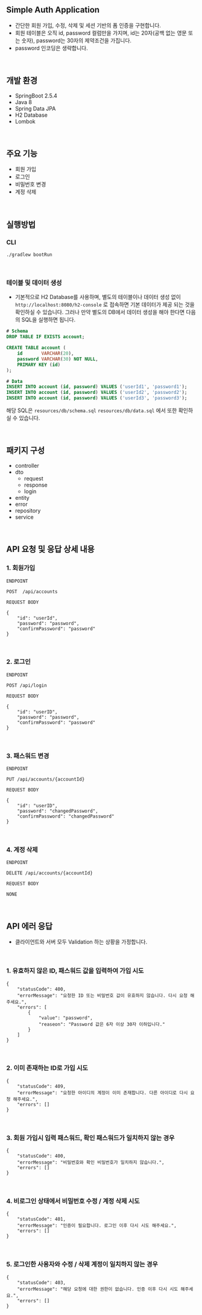 ## Simple Auth Application

- 간단한 회원 가입, 수정, 삭제 및 세션 기반의 폼 인증을 구현합니다.
- 회원 테이블은 오직 id, password 컬럼만을 가지며, id는 20자(공백 없는 영문 또는 숫자), password는 30자의 제약조건을 가집니다.
- password 인코딩은 생략합니다.

<br />

## 개발 환경

- SpringBoot 2.5.4
- Java 8
- Spring Data JPA
- H2 Database
- Lombok

<br />

## 주요 기능

- 회원 가입
- 로그인
- 비밀번호 변경
- 계정 삭제

<br />

## 실행방법

### CLI

```
./gradlew bootRun
```

<br />

### 테이블 및 데이터 생성

- 기본적으로 H2 Database를 사용하며, 별도의 테이블이나 데이터 생성 없이 `http://localhost:8080/h2-console` 로 접속하면 기본 데이터가 제공 되는 것을 확인하실 수 있습니다. 그러나 만약 별도의 DB에서 데이터 생성을 해야 한다면 다음의 SQL을 실행하면 됩니다.

```sql
# Schema
DROP TABLE IF EXISTS account;

CREATE TABLE account (
    id       VARCHAR(20),
    password VARCHAR(30) NOT NULL,
    PRIMARY KEY (id)
);

# Data
INSERT INTO account (id, password) VALUES ('userId1', 'password1');
INSERT INTO account (id, password) VALUES ('userId2', 'password2');
INSERT INTO account (id, password) VALUES ('userId3', 'password3');
```

해당 SQL은 `resources/db/schema.sql`  `resources/db/data.sql` 에서 또한 확인하실 수 있습니다.

<br />

## 패키지 구성

- controller
- dto
  - request
  - response
  - login
- entity
- error
- repository
- service

<br />

## API 요청 및 응답 상세 내용

### 1. 회원가입

`ENDPOINT`

```
POST  /api/accounts
```

`REQUEST BODY`

```
{
    "id": "userId",
    "password": "password",
    "confirmPassword": "password"
}
```

<br />

### 2. 로그인

`ENDPOINT`

```
POST /api/login
```

`REQUEST BODY`

```
{
    "id": "userID",
    "password": "password",
    "confirmPassword": "password"
}
```

<br />

### 3. 패스워드 변경

`ENDPOINT`

```
PUT /api/accounts/{accountId}
```

`REQUEST BODY`

```
{
    "id": "userID",
    "password": "changedPassword",
    "confirmPassword": "changedPassword"
}
```

<br />

### 4. 계정 삭제

`ENDPOINT`

```
DELETE /api/accounts/{accountId}
```

`REQUEST BODY`

```
NONE
```

<br />

## API 에러 응답

- 클라이언트와 서버 모두 Validation 하는 상황을 가정합니다.

<br />

### 1. 유효하지 않은 ID, 패스워드 값을 입력하여 가입 시도

```
{
    "statusCode": 400,
    "errorMessage": "요청한 ID 또는 비밀번호 값이 유효하지 않습니다. 다시 요청 해주세요.",
    "errors": [
        {
            "value": "password",
            "reaseon": "Password 값은 6자 이상 30자 이하입니다."
        }
    ]
}
```

<br />

### 2. 이미 존재하는 ID로 가입 시도

```
{
    "statusCode": 409,
    "errorMessage": "요청한 아이디의 계정이 이미 존재합니다. 다른 아이디로 다시 요청 해주세요.",
    "errors": []
}
```

<br />

### 3. 회원 가입시 입력 패스워드, 확인 패스워드가 일치하지 않는 경우

```
{
    "statusCode": 400,
    "errorMessage": "비밀번호와 확인 비밀번호가 일치하지 않습니다.",
    "errors": []
}
```

<br />

### 4. 비로그인 상태에서 비밀번호 수정 / 계정 삭제 시도

```
{
    "statusCode": 401,
    "errorMessage": "인증이 필요합니다. 로그인 이후 다시 시도 해주세요.",
    "errors": []
}
```

<br />

### 5. 로그인한 사용자와 수정 / 삭제 계정이 일치하지 않는 경우

```
{
    "statusCode": 403,
    "errorMessage": "해당 요청에 대한 권한이 없습니다. 인증 이후 다시 시도 해주세요.",
    "errors": []
}
```

